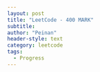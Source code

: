 ```yaml
---
layout: post
title: "LeetCode - 400 MARK"
subtitle:
author: "Peinan"
header-style: text
category: leetcode
tags:
  - Progress
---
```


